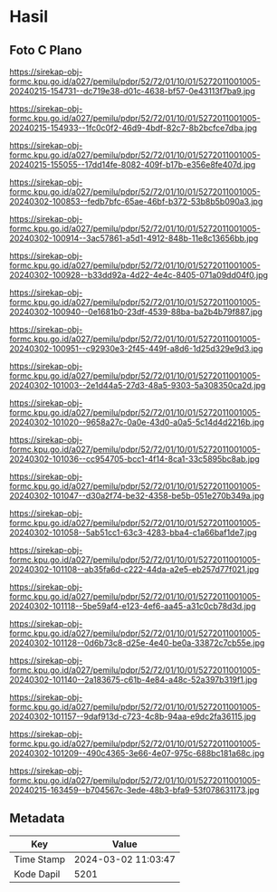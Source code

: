 # Hasil

## Foto C Plano

https://sirekap-obj-formc.kpu.go.id/a027/pemilu/pdpr/52/72/01/10/01/5272011001005-20240215-154731--dc719e38-d01c-4638-bf57-0e43113f7ba9.jpg

https://sirekap-obj-formc.kpu.go.id/a027/pemilu/pdpr/52/72/01/10/01/5272011001005-20240215-154933--1fc0c0f2-46d9-4bdf-82c7-8b2bcfce7dba.jpg

https://sirekap-obj-formc.kpu.go.id/a027/pemilu/pdpr/52/72/01/10/01/5272011001005-20240215-155055--17dd14fe-8082-409f-b17b-e356e8fe407d.jpg

https://sirekap-obj-formc.kpu.go.id/a027/pemilu/pdpr/52/72/01/10/01/5272011001005-20240302-100853--fedb7bfc-65ae-46bf-b372-53b8b5b090a3.jpg

https://sirekap-obj-formc.kpu.go.id/a027/pemilu/pdpr/52/72/01/10/01/5272011001005-20240302-100914--3ac57861-a5d1-4912-848b-11e8c13656bb.jpg

https://sirekap-obj-formc.kpu.go.id/a027/pemilu/pdpr/52/72/01/10/01/5272011001005-20240302-100928--b33dd92a-4d22-4e4c-8405-071a09dd04f0.jpg

https://sirekap-obj-formc.kpu.go.id/a027/pemilu/pdpr/52/72/01/10/01/5272011001005-20240302-100940--0e1681b0-23df-4539-88ba-ba2b4b79f887.jpg

https://sirekap-obj-formc.kpu.go.id/a027/pemilu/pdpr/52/72/01/10/01/5272011001005-20240302-100951--c92930e3-2f45-449f-a8d6-1d25d329e9d3.jpg

https://sirekap-obj-formc.kpu.go.id/a027/pemilu/pdpr/52/72/01/10/01/5272011001005-20240302-101003--2e1d44a5-27d3-48a5-9303-5a308350ca2d.jpg

https://sirekap-obj-formc.kpu.go.id/a027/pemilu/pdpr/52/72/01/10/01/5272011001005-20240302-101020--9658a27c-0a0e-43d0-a0a5-5c14d4d2216b.jpg

https://sirekap-obj-formc.kpu.go.id/a027/pemilu/pdpr/52/72/01/10/01/5272011001005-20240302-101036--cc954705-bcc1-4f14-8ca1-33c5895bc8ab.jpg

https://sirekap-obj-formc.kpu.go.id/a027/pemilu/pdpr/52/72/01/10/01/5272011001005-20240302-101047--d30a2f74-be32-4358-be5b-051e270b349a.jpg

https://sirekap-obj-formc.kpu.go.id/a027/pemilu/pdpr/52/72/01/10/01/5272011001005-20240302-101058--5ab51cc1-63c3-4283-bba4-c1a66baf1de7.jpg

https://sirekap-obj-formc.kpu.go.id/a027/pemilu/pdpr/52/72/01/10/01/5272011001005-20240302-101108--ab35fa6d-c222-44da-a2e5-eb257d77f021.jpg

https://sirekap-obj-formc.kpu.go.id/a027/pemilu/pdpr/52/72/01/10/01/5272011001005-20240302-101118--5be59af4-e123-4ef6-aa45-a31c0cb78d3d.jpg

https://sirekap-obj-formc.kpu.go.id/a027/pemilu/pdpr/52/72/01/10/01/5272011001005-20240302-101128--0d6b73c8-d25e-4e40-be0a-33872c7cb55e.jpg

https://sirekap-obj-formc.kpu.go.id/a027/pemilu/pdpr/52/72/01/10/01/5272011001005-20240302-101140--2a183675-c61b-4e84-a48c-52a397b319f1.jpg

https://sirekap-obj-formc.kpu.go.id/a027/pemilu/pdpr/52/72/01/10/01/5272011001005-20240302-101157--9daf913d-c723-4c8b-94aa-e9dc2fa36115.jpg

https://sirekap-obj-formc.kpu.go.id/a027/pemilu/pdpr/52/72/01/10/01/5272011001005-20240302-101209--490c4365-3e66-4e07-975c-688bc181a68c.jpg

https://sirekap-obj-formc.kpu.go.id/a027/pemilu/pdpr/52/72/01/10/01/5272011001005-20240215-163459--b704567c-3ede-48b3-bfa9-53f078631173.jpg


## Metadata

| Key        | Value               |
| ---------- | ------------------- |
| Time Stamp | 2024-03-02 11:03:47 |
| Kode Dapil | 5201                |



